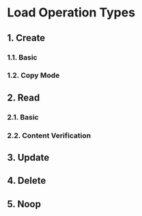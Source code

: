 # Load Operation Types

## 1. Create

### 1.1. Basic

### 1.2. Copy Mode

## 2. Read

### 2.1. Basic

### 2.2. Content Verification

## 3. Update

## 4. Delete

## 5. Noop
